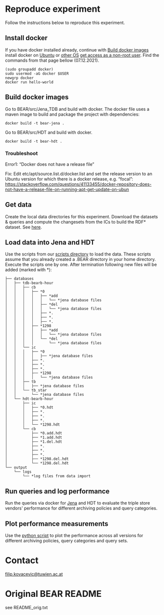 Reproduce experiment
==============
Follow the instructions below to reproduce this experiment.
## Install docker 
If you have docker installed already, continue with [Build docker images](https://github.com/GreenfishK/BEAR/blob/master/README.md#build-docker-images)
install docker on [Ubuntu](https://docs.docker.com/engine/install/ubuntu/#install-using-the-repository) or [other OS](https://docs.docker.com/get-docker/)
[get access as a non-root user](https://docs.docker.com/engine/install/linux-postinstall/#manage-docker-as-a-non-root-user). Find the commands from that page bellow (07.12.2021).
```
(sudo groupadd docker)
sudo usermod -aG docker $USER 
newgrp docker
docker run hello-world
```

## Build docker images
Go to BEAR/src/Jena_TDB and build with docker. The docker file uses a maven image to build and package the project with dependencies: 
```
docker build -t bear-jena .
```
Go to BEAR/src/HDT and build with docker.
```
docker build -t bear-hdt .
```
### Troubleshoot
Error1: “Docker does not have a release file”

Fix: Edit etc/apt/source.list.d/docker.list and set the release version to an Ubuntu version for which there is a docker release, e.g. “focal”: https://stackoverflow.com/questions/41133455/docker-repository-does-not-have-a-release-file-on-running-apt-get-update-on-ubun 

## Get data
Create the local data directories for this experiment. Download the datasets & queries and compute the changesets from the ICs to build the RDF* dataset. See [here](https://github.com/GreenfishK/BEAR/tree/master/data).

## Load data into Jena and HDT
Use the scripts from our [scripts directory](https://github.com/GreenfishK/BEAR/tree/master/scripts/load_data) to load the data. These scripts assume that you already created a .BEAR directory in your home directory. Execute the scripts one by one. After termination following new files will be added (marked with *):

```
├── databases
│   ├── tdb-bearb-hour
│   │   ├── cb
│   │   │   ├── *0  
│   │   │   │   ├── *add  
│   │   │   │   │   └── *jena database files 
│   │   │   │   ├── *del  
│   │   │   │   │   └── *jena database files  
│   │   │   │   ├── *.  
│   │   │   │   ├── *.  
│   │   │   │   ├── *.  
│   │   │   ├── *1298  
│   │   │   │   ├── *add  
│   │   │   │   │   └── *jena database files 
│   │   │   │   └── *del  
│   │   │   │       └── *jena database files  
│   │   └── ic
│   │   │   ├── *0  
│   │   │   │   ├── *jena database files  
│   │   │   ├── *.  
│   │   │   ├── *.  
│   │   │   ├── *.  
│   │   │   ├── *1298  
│   │   │   │   └── *jena database files 
│   │   ├── tb
│   │   │   ├── *jena database files
│   │   └── tb_star 
│   │       └── *jena database files
│   └── hdt-bearb-hour
│       ├── ic  
│       │   ├── *0.hdt  
│       │   ├── *.  
│       │   ├── *.  
│       │   ├── *.  
│       │   └── *1298.hdt  
│       └── cb  
│           ├── *0.add.hdt  
│           ├── *1.add.hdt  
│           ├── *1.del.hdt  
│           ├── *.  
│           ├── *.  
│           ├── *.  
│           ├── *1298.del.hdt  
│           └── *1298.del.hdt  
└── output
    └── logs
        └── *log files from data import  

```

## Run queries and log performance
Run the queries via docker for [Jena](https://github.com/GreenfishK/BEAR/blob/master/scripts/evaluation/run-docker-tdb.sh) and HDT to evaluate the triple store vendors' performance for different archiving policies and query categories.

## Plot performance measurements
Use the [python script](https://github.com/GreenfishK/BEAR/blob/master/scripts/plot_tb_and_tb_star.py) to plot the performance across all versions for different archiving policies, query categories and query sets.

Contact
==============
filip.kovacevic@tuwien.ac.at

# Original BEAR README
see README_orig.txt
